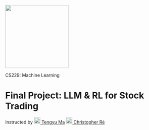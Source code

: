 [<img src="https://github.com/irinamarton/CS229-Final-Project/blob/main/images/SUSig_Stack_red.png" width="200"/>](https://www.google.com/search?client=safari&rls=en&q=stanford+computer+science&ie=UTF-8&oe=UTF-8)

CS229: Machine Learning 

# Final Project: LLM & RL for Stock Trading
Instructed by [<img src="https://ai.stanford.edu/~tengyuma/image/square_3594.jpg" width="20" border-radius="50"/> Tengyu Ma](https://ai.stanford.edu/~tengyuma/)      [<img src="https://cs.stanford.edu/~chrismre/img/chrismre_headshot_lowres.jpg" width="20" border-radius="50"/> 
Christopher Ré](https://cs.stanford.edu/~chrismre/)
